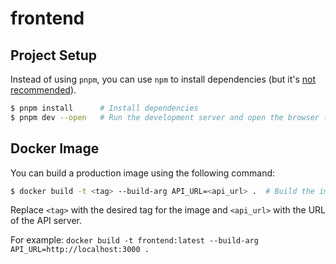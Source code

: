 # frontend

## Project Setup

Instead of using `pnpm`, you can use `npm` to install dependencies (but it's
[not recommended](https://pnpm.io/pnpm-vs-npm)).

```bash
$ pnpm install      # Install dependencies
$ pnpm dev --open   # Run the development server and open the browser (skip --open to not open the browser)
```

## Docker Image

You can build a production image using the following command:

```bash
$ docker build -t <tag> --build-arg API_URL=<api_url> .  # Build the image (run this command in the frontend directory)
```

Replace `<tag>` with the desired tag for the image and `<api_url>` with the URL of the API server.

For example: `docker build -t frontend:latest --build-arg API_URL=http://localhost:3000 .`
